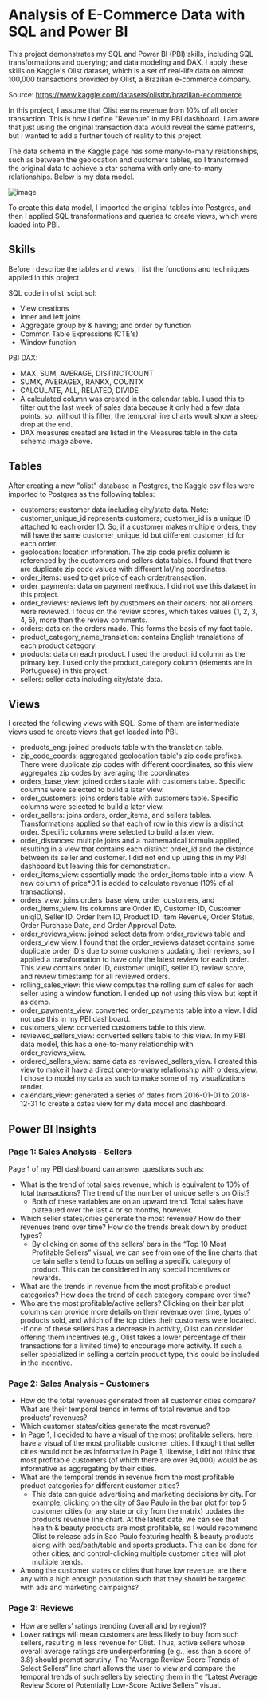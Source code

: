 # Analysis of E-Commerce Data with SQL and Power BI

This project demonstrates my SQL and Power BI (PBI) skills, including SQL transformations and querying; and data modeling and DAX. I apply these skills on Kaggle's Olist dataset, which is a set of real-life data on almost 100,000 transactions provided by Olist, a Brazilian e-commerce company.

Source: https://www.kaggle.com/datasets/olistbr/brazilian-ecommerce

In this project, I assume that Olist earns revenue from 10% of all order transaction. This is how I define "Revenue" in my PBI dashboard. I am aware that just using the original transaction data would reveal the same patterns, but I wanted to add a further touch of reality to this project.

The data schema in the Kaggle page has some many-to-many relationships, such as between the geolocation and customers tables, so I transformed the original data to achieve a star schema with only one-to-many relationships. Below is my data model.

![image](https://github.com/yeonsoochung/olist/assets/90481059/548f77f8-9234-4295-8982-02b4c9b6c473)

To create this data model, I imported the original tables into Postgres, and then I applied SQL transformations and queries to create views, which were loaded into PBI.

## Skills

Before I describe the tables and views, I list the functions and techniques applied in this project.

SQL code in olist_scipt.sql:
- View creations
- Inner and left joins
- Aggregate group by & having; and order by function
- Common Table Expressions (CTE's)
- Window function

PBI DAX:

- MAX, SUM, AVERAGE, DISTINCTCOUNT
- SUMX, AVERAGEX, RANKX, COUNTX
- CALCULATE, ALL, RELATED, DIVIDE
- A calculated column was created in the calendar table. I used this to filter out the last week of sales data because it only had a few data points, so, without this filter, the temporal line charts woult show a steep drop at the end.
- DAX measures created are listed in the Measures table in the data schema image above.

## Tables

After creating a new "olist" database in Postgres, the Kaggle csv files were imported to Postgres as the following tables:

- customers: customer data including city/state data. Note: customer_unique_id represents customers; customer_id is a unique ID attached to each order ID. So, if a customer makes multiple orders, they will have the same customer_unique_id but different customer_id for each order.
- geolocation: location information. The zip code prefix column is referenced by the customers and sellers data tables. I found that there are duplicate zip code values with different lat/lng coordinates.
- order_items: used to get price of each order/transaction.
- order_payments: data on payment methods. I did not use this dataset in this project.
- order_reviews: reviews left by customers on their orders; not all orders were reviewed. I focus on the review scores, which takes values {1, 2, 3, 4, 5}, more than the review comments.
- orders: data on the orders made. This forms the basis of my fact table.
- product_category_name_translation: contains English translations of each product category.
- products: data on each product. I used the product_id column as the primary key. I used only the product_category column (elements are in Portuguese) in this project.
- sellers: seller data including city/state data.

## Views

I created the following views with SQL. Some of them are intermediate views used to create views that get loaded into PBI.

- products_eng: joined products table with the translation table.
- zip_code_coords: aggregated geolocation table's zip code prefixes. There were duplicate zip codes with different coordinates, so this view aggregates zip codes by averaging the coordinates.
- orders_base_view: joined orders table with customers table. Specific columns were selected to build a later view.
- order_customers: joins orders table with customers table. Specific columns were selected to build a later view.
- order_sellers: joins orders, order_items, and sellers tables. Transformations applied so that each of row in this view is a distinct order. Specific columns were selected to build a later view.
- order_distances: multiple joins and a mathematical formula applied, resulting in a view that contains each distinct order_id and the distance between its seller and customer. I did not end up using this in my PBI dashboard but leaving this for demonstration.
- order_items_view: essentially made the order_items table into a view. A new column of price*0.1 is added to calculate revenue (10% of all transactions).
- orders_view: joins orders_base_view, order_customers, and order_items_view. Its columns are Order ID, Customer ID, Customer uniqID, Seller ID, Order Item ID, Product ID, Item Revenue, Order Status, Order Purchase Date, and Order Approval Date.
- order_reviews_view: joined select data from order_reviews table and orders_view view. I found that the order_reviews dataset contains some duplicate order ID's due to some customers updating their reviews, so I applied a transformation to have only the latest review for each order. This view contains order ID, customer uniqID, seller ID, review score, and review timestamp for all reviewed orders.
- rolling_sales_view: this view computes the rolling sum of sales for each seller using a window function. I ended up not using this view but kept it as demo.
- order_payments_view: converted order_payments table into a view. I did not use this in my PBI dashboard.
- customers_view: converted customers table to this view.
- reviewed_sellers_view: converted sellers table to this view. In my PBI data model, this has a one-to-many relationship with order_reviews_view.
- ordered_sellers_view: same data as reviewed_sellers_view. I created this view to make it have a direct one-to-many relationship with orders_view. I chose to model my data as such to make some of my visualizations render.
- calendars_view: generated a series of dates from 2016-01-01 to 2018-12-31 to create a dates view for my data model and dashboard.

## Power BI Insights
### Page 1: Sales Analysis - Sellers

Page 1 of my PBI dashboard can answer questions such as:
- What is the trend of total sales revenue, which is equivalent to 10% of total transactions? The trend of the number of unique sellers on Olist?
  - Both of these variables are on an upward trend. Total sales have plateaued over the last 4 or so months, however.
- Which seller states/cities generate the most revenue? How do their revenues trend over time? How do the trends break down by product types?
  - By clicking on some of the sellers’ bars in the “Top 10 Most Profitable Sellers” visual, we can see from one of the line charts that certain sellers tend to focus on selling a specific category of product. This can be considered in any special incentives or rewards.
- What are the trends in revenue from the most profitable product categories? How does the trend of each category compare over time?
- Who are the most profitable/active sellers? Clicking on their bar plot columns can provide more details on their revenue over time, types of products sold, and which of the top cities their customers were located.
  -If one of these sellers has a decrease in activity, Olist can consider offering them incentives (e.g., Olist takes a lower percentage of their transactions for a limited time) to encourage more activity. If such a seller specialized in selling a certain product type, this could be included in the incentive.


### Page 2: Sales Analysis - Customers
- How do the total revenues generated from all customer cities compare? What are their temporal trends in terms of total revenue and top products’ revenues?
- Which customer states/cities generate the most revenue?
- In Page 1, I decided to have a visual of the most profitable sellers; here, I have a visual of the most profitable customer cities. I thought that seller cities would not be as informative in Page 1; likewise, I did not think that most profitable customers (of which there are over 94,000) would be as informative as aggregating by their cities.
- What are the temporal trends in revenue from the most profitable product categories for different customer cities?
  - This data can guide advertising and marketing decisions by city. For example, clicking on the city of Sao Paulo in the bar plot for top 5 customer cities (or any state or city from the matrix) updates the products revenue line chart. At the latest date, we can see that health & beauty products are most profitable, so I would recommend Olist to release ads in Sao Paulo featuring health & beauty products along with bed/bath/table and sports products. This can be done for other cities; and control-clicking multiple customer cities will plot multiple trends.
- Among the customer states or cities that have low revenue, are there any with a high enough population such that they should be targeted with ads and marketing campaigns?

### Page 3: Reviews
- How are sellers’ ratings trending (overall and by region)?
- Lower ratings will mean customers are less likely to buy from such sellers, resulting in less revenue for Olist. Thus, active sellers whose overall average ratings are underperforming (e.g., less than a score of 3.8) should prompt scrutiny. The “Average Review Score Trends of Select Sellers” line chart allows the user to view and compare the temporal trends of such sellers by selecting them in the “Latest Average Review Score of Potentially Low-Score Active Sellers” visual.


